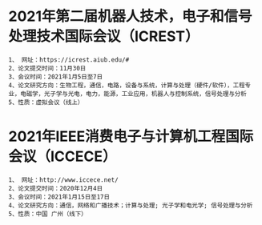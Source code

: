 # 2021年第二届机器人技术，电子和信号处理技术国际会议（ICREST）
    1、 网址：https://icrest.aiub.edu/#
    2、论文提交时间：11月30日
    3、会议时间：2021年1月5日至7日
    4、论文研究方向：生物工程，通信，电路，设备与系统，计算与处理（硬件/软件），工程专业，电磁学，光子学与光电，电力，能源，工业应用，机器人与控制系统，信号处理与分析
    5、性质：虚拟会议（线上）
# 2021年IEEE消费电子与计算机工程国际会议（ICCECE）
    1、 网址：http://www.iccece.net/
    2、论文提交时间：2020年12月4日
    3、会议时间：2021年1月15日至17日
    4、论文研究方向：通信，网络和广播技术；计算与处理; 光子学和电光学; 信号处理与分析
    5、性质：中国 广州（线下）
  

 
